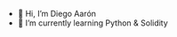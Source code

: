 - 👋 Hi, I’m Diego Aarón
- 🌱 I’m currently learning Python & Solidity

<!---
diegoaaron/diegoaaron is a ✨ special ✨ repository because its `README.md` (this file) appears on your GitHub profile.
You can click the Preview link to take a look at your changes.
--->
